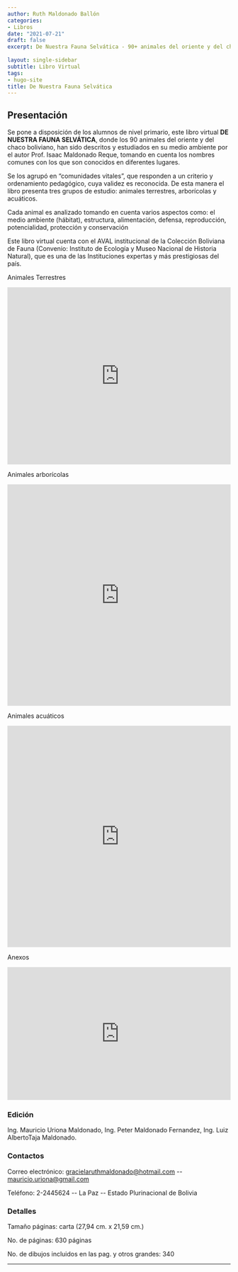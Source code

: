 ```yaml
---
author: Ruth Maldonado Ballón
categories:
- Libros
date: "2021-07-21"
draft: false
excerpt: De Nuestra Fauna Selvática - 90+ animales del oriente y del chaco boliviano, descritos  y estudiados en su  medio ambiente por el autor, tomando en cuenta los nombres comunes con los que son conocidos en diferentes lugares.
 
layout: single-sidebar
subtitle: Libro Virtual
tags:
- hugo-site
title: De Nuestra Fauna Selvática
---
```


## Presentación

Se pone a disposición de los alumnos de  nivel primario, este libro  virtual   **DE NUESTRA FAUNA SELVÁTICA**, donde los  90 animales del oriente y del chaco boliviano, han sido  descritos  y estudiados en su  medio ambiente por el autor Prof. Isaac Maldonado Reque,  tomando en cuenta los nombres comunes con los que son conocidos en diferentes lugares.

Se los agrupó en “comunidades vitales”,  que responden a un criterio y ordenamiento pedagógico, cuya validez  es  reconocida. De esta manera el libro presenta tres grupos de estudio: animales terrestres, arborícolas y acuáticos. 

Cada animal  es analizado tomando en cuenta varios aspectos como: el medio ambiente (hábitat), estructura, alimentación, defensa, reproducción, potencialidad, protección y conservación 

Este libro virtual cuenta con el AVAL institucional de la Colección Boliviana de  Fauna (Convenio: Instituto de Ecología y Museo Nacional de Historia Natural), que es una de las Instituciones expertas y más prestigiosas del país.


<div class="panelset">
  <div class="panel">
    <div class="panel-name">Animales Terrestres</div>
    <!-- Panel content -->
    <p><iframe src="https://drive.google.com/embeddedfolderview?id=1XEWxiHoaIlPUjPWiDvkuDaycNIE7XqjM&amp;usp#list" width="100%" height="400" frameborder="0"></iframe></p>
  </div>
  <div class="panel">
    <div class="panel-name">Animales arborícolas</div>
    <!-- Panel content -->
    <p><iframe src="https://drive.google.com/embeddedfolderview?id=1E4at8c129DUb4pjQNGbTyR03FLuK0z5e&amp;usp#list" width="100%" height="500" frameborder="0"></iframe></p>
  </div>
  <div class="panel">
    <div class="panel-name">Animales acuáticos</div>
    <!-- Panel content -->
    <p><iframe src="https://drive.google.com/embeddedfolderview?id=1d7tslbtxsF5FivU4u6iLvuv3Y0s4ddPY&amp;usp#list" width="100%" height="500" frameborder="0"></iframe></p>
  </div>
  <div class="panel">
    <div class="panel-name">Anexos</div>
    <!-- Panel content -->
    <p><iframe src="https://drive.google.com/embeddedfolderview?id=1pA3K4HDYLaI80Gi9HZpMHSGhWgB0YHC0&amp;usp#list" width="100%" height="300" frameborder="0"></iframe></p>
  </div>
</div>

### Edición 

Ing. Mauricio Uriona Maldonado, Ing. Peter Maldonado Fernandez, Ing. Luiz AlbertoTaja Maldonado. 

 

### Contactos  

Correo  electrónico:    gracielaruthmaldonado@hotmail.com   --   mauricio.uriona@gmail.com 

Teléfono:  2-2445624   --  La Paz   --  Estado Plurinacional de Bolivia 

 

### Detalles 

Tamaño páginas:  carta    (27,94   cm.  x   21,59 cm.) 

No. de páginas:  630 páginas 

No. de dibujos incluidos en las pag. y otros grandes:   340

------------------------------------------------------------------------
